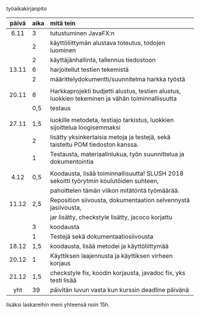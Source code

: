 työaikakirjanpito

| päivä | aika | mitä tein  |
| :----:|:-----| :-----|
| 6.11  | 3    | tutustuminen JavaFX:n |
|       | 2    | käyttöliittymän alustava toteutus, todojen luominen |
|       | 2    | käyttäjänhallinta, tallennus tiedostoon |
| 13.11 | 6    |  harjoitellut testien tekemistä|
|       | 2    | määrittelydokumentti/suunnitelma harkka työstä |
|       |      |
| 20.11 | 8    | Harkkaprojekti budjetti alustus, testien alustus, luokkien tekeminen ja vähän toiminnallisuutta  |
|       | 0,5  | testaus |
|       |      |
| 27.11 | 1,5  | luokille metodeta, testiajo tarkistus, luokkien sijoittelua loogisemmaksi  |
|       |  2   | lisätty yksinkertaisia metoja ja testejä, sekä taisteltu POM tiedoston kanssa. |
|       |  1   | Testausta, materiaalinlukua, työn suunnittelua ja dokumentointia |
|       |      |
| 4.12  |  0,5 | Koodausta, lisää toiminnallisuutta!             SLUSH 2018 sekoitti työrytmin koulutöiden suhteen, | 
|       |      | pahoittelen tämän viikon mitätöntä työmäärää. |
| 11.12 | 2,5  | Reposition siivousta, dokumentaation selvennystä jasiivousta, |
|       |      | jar lisätty, checkstyle lisätty, jacoco korjattu |
|       |  3   | koodausta |
|       |  1   | Testejä sekä dokumentaatiosiivousta |
| 18.12 | 1,5  | koodausta, lisää metodei ja käyttöliittymää|
| 20.12 |  1   | Käyttiksen laajennusta ja käyttiksen virheen korjaus|
| 21.12 | 1,5  | checkstyle fix, koodin korjausta, javadoc fix, yks testi lisää |
| yht   | 39 | päivitän luvun vasta kun kurssin deadline päivänä| 


lisäksi laskareihin meni yhteensä noin 15h.
